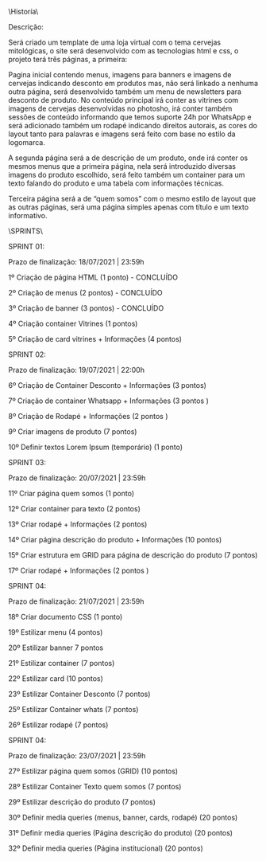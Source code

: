 \\Historía\\

Descrição: 

Será criado um template de  uma loja virtual com o tema cervejas mitológicas, o site será desenvolvido com as tecnologias html e css, o projeto terá três páginas, a primeira: 

Pagina inicial contendo menus, imagens para banners e imagens de cervejas indicando desconto em produtos mas, não será linkado a nenhuma outra página, será desenvolvido também um menu de newsletters para desconto de produto. No conteúdo principal irá conter as vitrines com imagens de cervejas desenvolvidas no photosho, irá conter também sessões de conteúdo informando que temos suporte 24h por WhatsApp e será adicionado também um rodapé indicando direitos autorais, as cores do layout tanto para palavras e imagens será feito com base no estilo da logomarca.

A segunda página será a de descrição de um produto, onde irá conter os mesmos menus que a primeira página, nela será introduzido diversas imagens do produto escolhido, será feito também um container para  um texto falando do produto e uma tabela com informações técnicas.

Terceira página será a de “quem somos” com o mesmo estilo de layout que as outras páginas, será uma página simples apenas com título e um texto informativo. 



\\SPRINTS\\

SPRINT 01: 

Prazo de finalização: 18/07/2021 | 23:59h

1º Criação de página HTML (1 ponto) - CONCLUÍDO

2º Criação de menus    (2 pontos) - CONCLUÍDO

3º Criação de banner (3 pontos) - CONCLUÍDO

4º Criação container Vitrines (1 pontos)

5º Criação de card vitrines + Informações (4 pontos)

SPRINT 02: 

Prazo de finalização: 19/07/2021 | 22:00h

6º Criação de Container Desconto + Informações (3 pontos)

7º Criação de container Whatsapp + Informações (3 pontos )

8º Criação de Rodapé + Informações (2 pontos )

9º Criar imagens de produto (7 pontos)

10º Definir textos Lorem Ipsum (temporário) (1 ponto)

SPRINT 03: 

Prazo de finalização: 20/07/2021 | 23:59h

11º Criar página quem somos (1 ponto)

12º Criar container para texto (2 pontos)

13º Criar rodapé + Informações (2 pontos)

14º Criar página descrição do produto + Informações (10 pontos)

15º Criar estrutura em GRID para página de descrição do produto (7 pontos)

17º Criar rodapé + Informações (2 pontos )

SPRINT 04: 

Prazo de finalização: 21/07/2021 | 23:59h

18º Criar documento CSS (1 ponto)

19º Estilizar menu (4 pontos)

20º Estilizar banner 7 pontos

21º Estilizar container (7 pontos)

22º Estilizar card (10 pontos)

23º Estilizar Container Desconto (7 pontos)

25º Estilizar Container whats (7 pontos)

26º Estilizar rodapé (7 pontos)


SPRINT 04: 

Prazo de finalização: 23/07/2021 | 23:59h

27º Estilizar página quem somos (GRID) (10 pontos)

28º Estilizar Container Texto quem somos (7 pontos)

29º Estilizar descrição do produto (7 pontos)

30º Definir media queries (menus, banner, cards, rodapé) (20 pontos)

31º Definir media queries (Página descrição do produto) (20 pontos)

32º Definir media queries (Página institucional) (20 pontos)